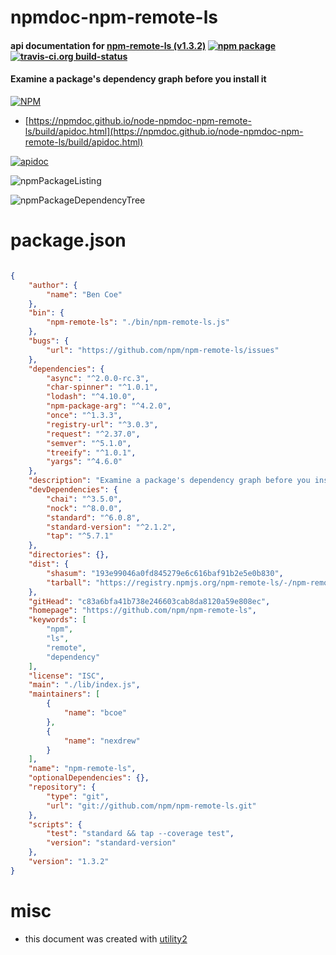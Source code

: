 # npmdoc-npm-remote-ls

#### api documentation for  [npm-remote-ls (v1.3.2)](https://github.com/npm/npm-remote-ls)  [![npm package](https://img.shields.io/npm/v/npmdoc-npm-remote-ls.svg?style=flat-square)](https://www.npmjs.org/package/npmdoc-npm-remote-ls) [![travis-ci.org build-status](https://api.travis-ci.org/npmdoc/node-npmdoc-npm-remote-ls.svg)](https://travis-ci.org/npmdoc/node-npmdoc-npm-remote-ls)

#### Examine a package's dependency graph before you install it

[![NPM](https://nodei.co/npm/npm-remote-ls.png?downloads=true&downloadRank=true&stars=true)](https://www.npmjs.com/package/npm-remote-ls)

- [https://npmdoc.github.io/node-npmdoc-npm-remote-ls/build/apidoc.html](https://npmdoc.github.io/node-npmdoc-npm-remote-ls/build/apidoc.html)

[![apidoc](https://npmdoc.github.io/node-npmdoc-npm-remote-ls/build/screenCapture.buildCi.browser.%252Ftmp%252Fbuild%252Fapidoc.html.png)](https://npmdoc.github.io/node-npmdoc-npm-remote-ls/build/apidoc.html)

![npmPackageListing](https://npmdoc.github.io/node-npmdoc-npm-remote-ls/build/screenCapture.npmPackageListing.svg)

![npmPackageDependencyTree](https://npmdoc.github.io/node-npmdoc-npm-remote-ls/build/screenCapture.npmPackageDependencyTree.svg)



# package.json

```json

{
    "author": {
        "name": "Ben Coe"
    },
    "bin": {
        "npm-remote-ls": "./bin/npm-remote-ls.js"
    },
    "bugs": {
        "url": "https://github.com/npm/npm-remote-ls/issues"
    },
    "dependencies": {
        "async": "^2.0.0-rc.3",
        "char-spinner": "^1.0.1",
        "lodash": "^4.10.0",
        "npm-package-arg": "^4.2.0",
        "once": "^1.3.3",
        "registry-url": "^3.0.3",
        "request": "^2.37.0",
        "semver": "^5.1.0",
        "treeify": "^1.0.1",
        "yargs": "^4.6.0"
    },
    "description": "Examine a package's dependency graph before you install it",
    "devDependencies": {
        "chai": "^3.5.0",
        "nock": "^8.0.0",
        "standard": "^6.0.8",
        "standard-version": "^2.1.2",
        "tap": "^5.7.1"
    },
    "directories": {},
    "dist": {
        "shasum": "193e99046a0fd845279e6c616baf91b2e5e0b830",
        "tarball": "https://registry.npmjs.org/npm-remote-ls/-/npm-remote-ls-1.3.2.tgz"
    },
    "gitHead": "c83a6bfa41b738e246603cab8da8120a59e808ec",
    "homepage": "https://github.com/npm/npm-remote-ls",
    "keywords": [
        "npm",
        "ls",
        "remote",
        "dependency"
    ],
    "license": "ISC",
    "main": "./lib/index.js",
    "maintainers": [
        {
            "name": "bcoe"
        },
        {
            "name": "nexdrew"
        }
    ],
    "name": "npm-remote-ls",
    "optionalDependencies": {},
    "repository": {
        "type": "git",
        "url": "git://github.com/npm/npm-remote-ls.git"
    },
    "scripts": {
        "test": "standard && tap --coverage test",
        "version": "standard-version"
    },
    "version": "1.3.2"
}
```



# misc
- this document was created with [utility2](https://github.com/kaizhu256/node-utility2)
